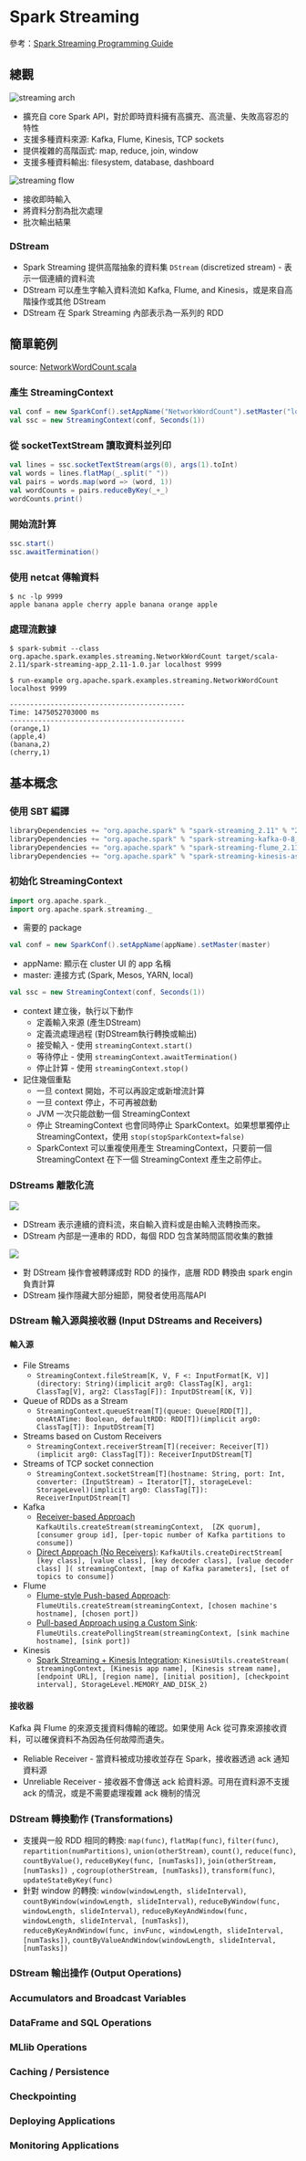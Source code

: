 # Spark Streaming

參考：[Spark Streaming Programming Guide](http://spark.apache.org/docs/latest/streaming-programming-guide.html)

## 總觀

![streaming arch](http://spark.apache.org/docs/latest/img/streaming-arch.png)
- 擴充自 core Spark API，對於即時資料擁有高擴充、高流量、失敗高容忍的特性
- 支援多種資料來源: Kafka, Flume, Kinesis, TCP sockets
- 提供複雜的高階函式: map, reduce, join, window
- 支援多種資料輸出: filesystem, database, dashboard

![streaming flow](http://spark.apache.org/docs/latest/img/streaming-flow.png)
- 接收即時輸入
- 將資料分割為批次處理
- 批次輸出結果

### DStream
- Spark Streaming 提供高階抽象的資料集 `DStream` (discretized stream) - 表示一個連續的資料流
- DStream 可以產生字輸入資料流如 Kafka, Flume, and Kinesis，或是來自高階操作或其他 DStream
- DStream 在 Spark Streaming 內部表示為一系列的 RDD

## 簡單範例
source: [NetworkWordCount.scala](quick-example/NetworkWordCount.scala)

### 產生 StreamingContext
```scala
val conf = new SparkConf().setAppName("NetworkWordCount").setMaster("local[2]")
val ssc = new StreamingContext(conf, Seconds(1))
```

### 從 socketTextStream 讀取資料並列印
```scala
val lines = ssc.socketTextStream(args(0), args(1).toInt)
val words = lines.flatMap(_.split(" "))
val pairs = words.map(word => (word, 1))
val wordCounts = pairs.reduceByKey(_+_)
wordCounts.print()
```

### 開始流計算
```scala
ssc.start()
ssc.awaitTermination()
```

### 使用 netcat 傳輸資料
```shell
$ nc -lp 9999
apple banana apple cherry apple banana orange apple
```

### 處理流數據
```shell
$ spark-submit --class org.apache.spark.examples.streaming.NetworkWordCount target/scala-2.11/spark-streaming-app_2.11-1.0.jar localhost 9999
```

```shell
$ run-example org.apache.spark.examples.streaming.NetworkWordCount localhost 9999
```

```
-------------------------------------------
Time: 1475052703000 ms
-------------------------------------------
(orange,1)
(apple,4)
(banana,2)
(cherry,1)
```

## 基本概念

### 使用 SBT 編譯
```scala
libraryDependencies += "org.apache.spark" % "spark-streaming_2.11" % "2.0.0"
libraryDependencies += "org.apache.spark" % "spark-streaming-kafka-0-8_2.11" % "2.0.0"
libraryDependencies += "org.apache.spark" % "spark-streaming-flume_2.11" % "2.0.0"
libraryDependencies += "org.apache.spark" % "spark-streaming-kinesis-asl_2.11" % "2.0.0"
```

### 初始化 StreamingContext
```scala
import org.apache.spark._
import org.apache.spark.streaming._
```
- 需要的 package

```scala
val conf = new SparkConf().setAppName(appName).setMaster(master)
```
- appName: 顯示在 cluster UI 的 app 名稱
- master: 連接方式 (Spark, Mesos, YARN, local)

```scala
val ssc = new StreamingContext(conf, Seconds(1))
```
- context 建立後，執行以下動作
  - 定義輸入來源 (產生DStream)
  - 定義流處理過程 (對DStream執行轉換或輸出)
  - 接受輸入 - 使用 `streamingContext.start()` 
  - 等待停止 - 使用 `streamingContext.awaitTermination()` 
  - 停止計算 - 使用 `streamingContext.stop()`
- 記住幾個重點
  - 一旦 context 開始，不可以再設定或新增流計算
  - 一旦 context 停止，不可再被啟動
  - JVM 一次只能啟動一個 StreamingContext
  - 停止 StreamingContext 也會同時停止 SparkContext。如果想單獨停止 StreamingContext，使用 `stop(stopSparkContext=false)`
  - SparkContext 可以重複使用產生 StreamingContext，只要前一個 StreamingContext 在下一個 StreamingContext 產生之前停止。

### DStreams 離散化流
![](http://spark.apache.org/docs/latest/img/streaming-dstream.png)
- DStream 表示連續的資料流，來自輸入資料或是由輸入流轉換而來。
- DStream 內部是一連串的 RDD，每個 RDD 包含某時間區間收集的數據

![](http://spark.apache.org/docs/latest/img/streaming-dstream-ops.png)
- 對 DStream 操作會被轉譯成對 RDD 的操作，底層 RDD 轉換由 spark engin 負責計算
- DStream 操作隱藏大部分細節，開發者使用高階API

### DStream 輸入源與接收器 (Input DStreams and Receivers)

#### 輸入源
- File Streams
  - `StreamingContext.fileStream[K, V, F <: InputFormat[K, V]](directory: String)(implicit arg0: ClassTag[K], arg1: ClassTag[V], arg2: ClassTag[F]): InputDStream[(K, V)]`
- Queue of RDDs as a Stream
  - `StreamingContext.queueStream[T](queue: Queue[RDD[T]], oneAtATime: Boolean, defaultRDD: RDD[T])(implicit arg0: ClassTag[T]): InputDStream[T]`
- Streams based on Custom Receivers
  - `StreamingContext.receiverStream[T](receiver: Receiver[T])(implicit arg0: ClassTag[T]): ReceiverInputDStream[T]`
- Streams of TCP socket connection
  - `StreamingContext.socketStream[T](hostname: String, port: Int, converter: (InputStream) ⇒ Iterator[T], storageLevel: StorageLevel)(implicit arg0: ClassTag[T]): ReceiverInputDStream[T]`
- Kafka
  - [Receiver-based Approach](http://spark.apache.org/docs/latest/streaming-kafka-integration.html#approach-1-receiver-based-approach) `KafkaUtils.createStream(streamingContext, 
     [ZK quorum], [consumer group id], [per-topic number of Kafka partitions to consume])`
  - [Direct Approach (No Receivers)](http://spark.apache.org/docs/latest/streaming-kafka-integration.html#approach-2-direct-approach-no-receivers): `KafkaUtils.createDirectStream[
     [key class], [value class], [key decoder class], [value decoder class] ](
     streamingContext, [map of Kafka parameters], [set of topics to consume])`
- Flume
  - [Flume-style Push-based Approach](http://spark.apache.org/docs/latest/streaming-flume-integration.html#approach-1-flume-style-push-based-approach): `FlumeUtils.createStream(streamingContext, [chosen machine's hostname], [chosen port])`
  - [Pull-based Approach using a Custom Sink](http://spark.apache.org/docs/latest/streaming-flume-integration.html#approach-2-pull-based-approach-using-a-custom-sink): `FlumeUtils.createPollingStream(streamingContext, [sink machine hostname], [sink port])`
- Kinesis
  - [Spark Streaming + Kinesis Integration](http://spark.apache.org/docs/latest/streaming-kinesis-integration.html#spark-streaming-kinesis-integration): `KinesisUtils.createStream(
     streamingContext, [Kinesis app name], [Kinesis stream name], [endpoint URL],
     [region name], [initial position], [checkpoint interval], StorageLevel.MEMORY_AND_DISK_2)`
     
#### 接收器
Kafka 與 Flume 的來源支援資料傳輸的確認。如果使用 Ack 從可靠來源接收資料，可以確保資料不為因為任何故障而遺失。

- Reliable Receiver - 當資料被成功接收並存在 Spark，接收器透過 ack 通知資料源
- Unreliable Receiver - 接收器不會傳送 ack 給資料源。可用在資料源不支援 ack 的情況，或是不需要處理複雜 ack 機制的情況

### DStream 轉換動作 (Transformations)

- 支援與一般 RDD 相同的轉換: `map(func)`, `flatMap(func)`, `filter(func)`, `repartition(numPartitions)`, `union(otherStream)`, `count()`, `reduce(func)`, `countByValue()`, `reduceByKey(func, [numTasks])`, `join(otherStream, [numTasks]) `, `cogroup(otherStream, [numTasks])`, `transform(func)`, `updateStateByKey(func)`
- 針對 window 的轉換: `window(windowLength, slideInterval)`, `countByWindow(windowLength, slideInterval)`, `reduceByWindow(func, windowLength, slideInterval)`, `reduceByKeyAndWindow(func, windowLength, slideInterval, [numTasks])`, `reduceByKeyAndWindow(func, invFunc, windowLength, slideInterval, [numTasks])`, `countByValueAndWindow(windowLength, slideInterval, [numTasks])`

### DStream 輸出操作 (Output Operations)

### Accumulators and Broadcast Variables
### DataFrame and SQL Operations
### MLlib Operations
### Caching / Persistence
### Checkpointing
### Deploying Applications
### Monitoring Applications
